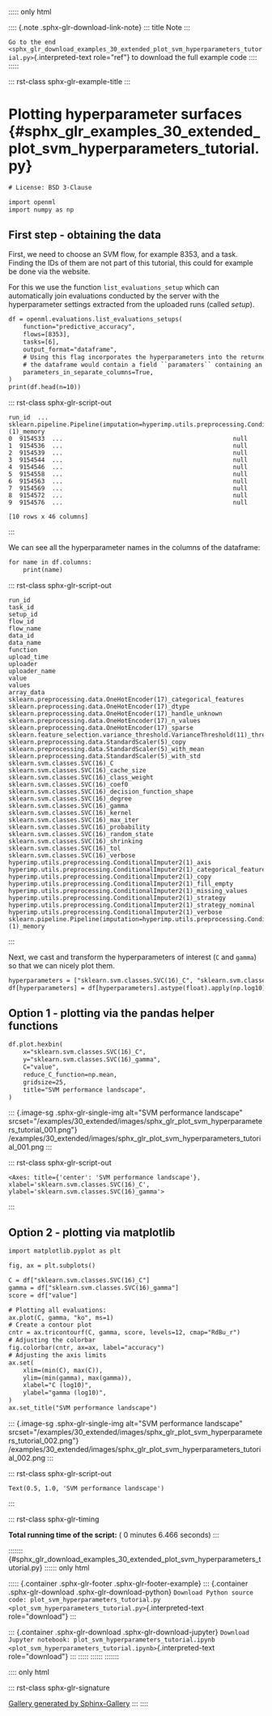 ::::: only
html

:::: {.note .sphx-glr-download-link-note}
::: title
Note
:::

`Go to the end <sphx_glr_download_examples_30_extended_plot_svm_hyperparameters_tutorial.py>`{.interpreted-text
role="ref"} to download the full example code
::::
:::::

::: rst-class
sphx-glr-example-title
:::

# Plotting hyperparameter surfaces {#sphx_glr_examples_30_extended_plot_svm_hyperparameters_tutorial.py}

``` default
# License: BSD 3-Clause

import openml
import numpy as np
```

## First step - obtaining the data

First, we need to choose an SVM flow, for example 8353, and a task.
Finding the IDs of them are not part of this tutorial, this could for
example be done via the website.

For this we use the function `list_evaluations_setup` which can
automatically join evaluations conducted by the server with the
hyperparameter settings extracted from the uploaded runs (called
*setup*).

``` default
df = openml.evaluations.list_evaluations_setups(
    function="predictive_accuracy",
    flows=[8353],
    tasks=[6],
    output_format="dataframe",
    # Using this flag incorporates the hyperparameters into the returned dataframe. Otherwise,
    # the dataframe would contain a field ``paramaters`` containing an unparsed dictionary.
    parameters_in_separate_columns=True,
)
print(df.head(n=10))
```

::: rst-class
sphx-glr-script-out

``` none
run_id  ...  sklearn.pipeline.Pipeline(imputation=hyperimp.utils.preprocessing.ConditionalImputer2,hotencoding=sklearn.preprocessing.data.OneHotEncoder,scaling=sklearn.preprocessing.data.StandardScaler,variencethreshold=sklearn.feature_selection.variance_threshold.VarianceThreshold,clf=sklearn.svm.classes.SVC)(1)_memory
0  9154533  ...                                               null                                                                                                                                                                                                                                                                   
1  9154536  ...                                               null                                                                                                                                                                                                                                                                   
2  9154539  ...                                               null                                                                                                                                                                                                                                                                   
3  9154544  ...                                               null                                                                                                                                                                                                                                                                   
4  9154546  ...                                               null                                                                                                                                                                                                                                                                   
5  9154558  ...                                               null                                                                                                                                                                                                                                                                   
6  9154563  ...                                               null                                                                                                                                                                                                                                                                   
7  9154569  ...                                               null                                                                                                                                                                                                                                                                   
8  9154572  ...                                               null                                                                                                                                                                                                                                                                   
9  9154576  ...                                               null                                                                                                                                                                                                                                                                   

[10 rows x 46 columns]
```
:::

We can see all the hyperparameter names in the columns of the dataframe:

``` default
for name in df.columns:
    print(name)
```

::: rst-class
sphx-glr-script-out

``` none
run_id
task_id
setup_id
flow_id
flow_name
data_id
data_name
function
upload_time
uploader
uploader_name
value
values
array_data
sklearn.preprocessing.data.OneHotEncoder(17)_categorical_features
sklearn.preprocessing.data.OneHotEncoder(17)_dtype
sklearn.preprocessing.data.OneHotEncoder(17)_handle_unknown
sklearn.preprocessing.data.OneHotEncoder(17)_n_values
sklearn.preprocessing.data.OneHotEncoder(17)_sparse
sklearn.feature_selection.variance_threshold.VarianceThreshold(11)_threshold
sklearn.preprocessing.data.StandardScaler(5)_copy
sklearn.preprocessing.data.StandardScaler(5)_with_mean
sklearn.preprocessing.data.StandardScaler(5)_with_std
sklearn.svm.classes.SVC(16)_C
sklearn.svm.classes.SVC(16)_cache_size
sklearn.svm.classes.SVC(16)_class_weight
sklearn.svm.classes.SVC(16)_coef0
sklearn.svm.classes.SVC(16)_decision_function_shape
sklearn.svm.classes.SVC(16)_degree
sklearn.svm.classes.SVC(16)_gamma
sklearn.svm.classes.SVC(16)_kernel
sklearn.svm.classes.SVC(16)_max_iter
sklearn.svm.classes.SVC(16)_probability
sklearn.svm.classes.SVC(16)_random_state
sklearn.svm.classes.SVC(16)_shrinking
sklearn.svm.classes.SVC(16)_tol
sklearn.svm.classes.SVC(16)_verbose
hyperimp.utils.preprocessing.ConditionalImputer2(1)_axis
hyperimp.utils.preprocessing.ConditionalImputer2(1)_categorical_features
hyperimp.utils.preprocessing.ConditionalImputer2(1)_copy
hyperimp.utils.preprocessing.ConditionalImputer2(1)_fill_empty
hyperimp.utils.preprocessing.ConditionalImputer2(1)_missing_values
hyperimp.utils.preprocessing.ConditionalImputer2(1)_strategy
hyperimp.utils.preprocessing.ConditionalImputer2(1)_strategy_nominal
hyperimp.utils.preprocessing.ConditionalImputer2(1)_verbose
sklearn.pipeline.Pipeline(imputation=hyperimp.utils.preprocessing.ConditionalImputer2,hotencoding=sklearn.preprocessing.data.OneHotEncoder,scaling=sklearn.preprocessing.data.StandardScaler,variencethreshold=sklearn.feature_selection.variance_threshold.VarianceThreshold,clf=sklearn.svm.classes.SVC)(1)_memory
```
:::

Next, we cast and transform the hyperparameters of interest (`C` and
`gamma`) so that we can nicely plot them.

``` default
hyperparameters = ["sklearn.svm.classes.SVC(16)_C", "sklearn.svm.classes.SVC(16)_gamma"]
df[hyperparameters] = df[hyperparameters].astype(float).apply(np.log10)
```

## Option 1 - plotting via the pandas helper functions

``` default
df.plot.hexbin(
    x="sklearn.svm.classes.SVC(16)_C",
    y="sklearn.svm.classes.SVC(16)_gamma",
    C="value",
    reduce_C_function=np.mean,
    gridsize=25,
    title="SVM performance landscape",
)
```

::: {.image-sg .sphx-glr-single-img alt="SVM performance landscape" srcset="/examples/30_extended/images/sphx_glr_plot_svm_hyperparameters_tutorial_001.png"}
/examples/30_extended/images/sphx_glr_plot_svm_hyperparameters_tutorial_001.png
:::

::: rst-class
sphx-glr-script-out

``` none
<Axes: title={'center': 'SVM performance landscape'}, xlabel='sklearn.svm.classes.SVC(16)_C', ylabel='sklearn.svm.classes.SVC(16)_gamma'>
```
:::

## Option 2 - plotting via matplotlib

``` default
import matplotlib.pyplot as plt

fig, ax = plt.subplots()

C = df["sklearn.svm.classes.SVC(16)_C"]
gamma = df["sklearn.svm.classes.SVC(16)_gamma"]
score = df["value"]

# Plotting all evaluations:
ax.plot(C, gamma, "ko", ms=1)
# Create a contour plot
cntr = ax.tricontourf(C, gamma, score, levels=12, cmap="RdBu_r")
# Adjusting the colorbar
fig.colorbar(cntr, ax=ax, label="accuracy")
# Adjusting the axis limits
ax.set(
    xlim=(min(C), max(C)),
    ylim=(min(gamma), max(gamma)),
    xlabel="C (log10)",
    ylabel="gamma (log10)",
)
ax.set_title("SVM performance landscape")
```

::: {.image-sg .sphx-glr-single-img alt="SVM performance landscape" srcset="/examples/30_extended/images/sphx_glr_plot_svm_hyperparameters_tutorial_002.png"}
/examples/30_extended/images/sphx_glr_plot_svm_hyperparameters_tutorial_002.png
:::

::: rst-class
sphx-glr-script-out

``` none
Text(0.5, 1.0, 'SVM performance landscape')
```
:::

::: rst-class
sphx-glr-timing

**Total running time of the script:** ( 0 minutes 6.466 seconds)
:::

::::::: {#sphx_glr_download_examples_30_extended_plot_svm_hyperparameters_tutorial.py}
:::::: only
html

::::: {.container .sphx-glr-footer .sphx-glr-footer-example}
::: {.container .sphx-glr-download .sphx-glr-download-python}
`Download Python source code: plot_svm_hyperparameters_tutorial.py <plot_svm_hyperparameters_tutorial.py>`{.interpreted-text
role="download"}
:::

::: {.container .sphx-glr-download .sphx-glr-download-jupyter}
`Download Jupyter notebook: plot_svm_hyperparameters_tutorial.ipynb <plot_svm_hyperparameters_tutorial.ipynb>`{.interpreted-text
role="download"}
:::
:::::
::::::
:::::::

:::: only
html

::: rst-class
sphx-glr-signature

[Gallery generated by Sphinx-Gallery](https://sphinx-gallery.github.io)
:::
::::
